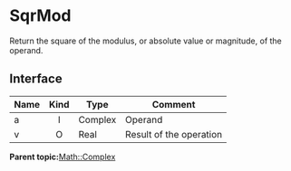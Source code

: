 # SqrMod

Return the square of the modulus, or absolute value or magnitude, of the operand.

## Interface

|Name|Kind|Type|Comment|
|----|:--:|----|-------|
|a|I|Complex|Operand|
|v|O|Real|Result of the operation|

**Parent topic:**[Math::Complex](../../libraries/complex/math_complex.md)

